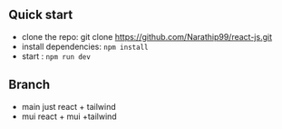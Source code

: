 ## Quick start

- clone the repo: git clone https://github.com/Narathip99/react-js.git
- install dependencies: `npm install`
- start : `npm run dev`

## Branch

- main just react + tailwind
- mui react + mui +tailwind